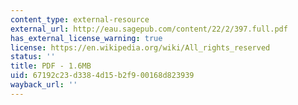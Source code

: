 ```yaml
---
content_type: external-resource
external_url: http://eau.sagepub.com/content/22/2/397.full.pdf
has_external_license_warning: true
license: https://en.wikipedia.org/wiki/All_rights_reserved
status: ''
title: PDF - 1.6MB
uid: 67192c23-d338-4d15-b2f9-00168d823939
wayback_url: ''
---
```

